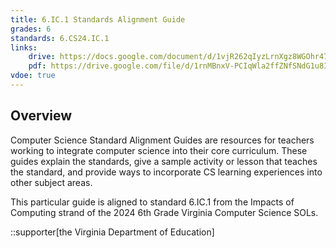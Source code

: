 ```yaml
---
title: 6.IC.1 Standards Alignment Guide
grades: 6
standards: 6.CS24.IC.1
links:
    drive: https://docs.google.com/document/d/1vjR262qIyzLrnXgz8WGOhr47O2dmFLEyMiXiik03tQ8/edit?usp=drive_link
    pdf: https://drive.google.com/file/d/1rnMBnxV-PCIqWla2ffZNfSNdG1u8IeuA/view?usp=drive_link
vdoe: true
---
```


## Overview

Computer Science Standard Alignment Guides are resources for teachers working to integrate computer science into their core curriculum. These guides explain the standards, give a sample activity or lesson that teaches the standard, and provide ways to incorporate CS learning experiences into other subject areas. 

This particular guide is aligned to standard 6.IC.1 from the Impacts of Computing strand of the 2024 6th Grade Virginia Computer Science SOLs.

::supporter[the Virginia Department of Education]